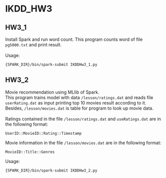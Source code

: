 IKDD_HW3
========
HW3_1
-----
Install Spark and run word count. This program counts word of file ``pg5000.txt`` and print result.<br>
<br>Usage:<br>

    {SPARK_DIR}/bin/spark-submit IKDDHw3_1.py
HW3_2
-----
Movie recommendation using MLlib of Spark.<br>
This program trains model with data ``/lesson/ratings.dat`` and reads file ``userRating.dat`` as input printing top 10 movies result according to it. Besides, ``/lesson/movies.dat`` is table for program to look up movie data.<br>
<br>Ratings contained in the file ``/lesson/ratings.dat`` and ``useRatings.dat`` are in the following format:<br>
    
    UserID::MovieID::Rating::Timestamp
Movie information in the file ``/lesson/movies.dat`` are in the following format:<br>
    
    MovieID::Title::Genres
Usage:

    {SPARK_DIR}/bin/spark-submit IKDDHw3_2.py
